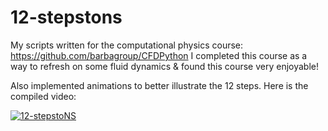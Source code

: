 # 12-stepstons
My scripts written for the computational physics course: https://github.com/barbagroup/CFDPython
I completed this course as a way to refresh on some fluid dynamics & found this course very enjoyable!

Also implemented animations to better illustrate the 12 steps. Here is the compiled video:

[![12-stepstoNS](http://img.youtube.com/vi/JfbJCfJ4AH8/0.jpg)](https://www.youtube.com/watch?v=JfbJCfJ4AH8)
